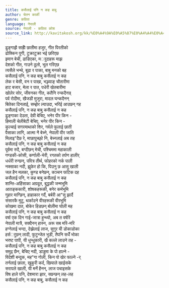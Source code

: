```yaml
---
title: कसैलाई पनि न कह बाबु
author: चेतन कार्की
genre: कविता
language: नेपाली
source: नेपाली - कविता कोश
source_link: http://kavitakosh.org/kk/%E0%A4%9A%E0%A5%87%E0%A4%A4%E0%A4%A8_%E0%A4%95%E0%A4%BE%E0%A4%B0%E0%A5%8D%E0%A4%95%E0%A5%80
---
```


ढुङ्गाझै साह्रोेे छातीमा हजुर, गीत पिरतीको  
ढोक्किन पुगी, टुक्राटुक्रा भई छरिएछ  
इमान बेची, ढाडिएका, मर्ुदाहरू माझ  
देशको गीत, गाउने ठूलो, भूल गरिएछ  
त्यसैले भन्थे, बूढा र पाका, बाबु मनको बह  
कसैलाई पनि, न कह बाबु कसैलाई न कह  
लेक र बेसी, वन र पाखा, भञ्ज्याङ् चौतारीमा  
हाट बजार, मेला र पात, पधेरी खेतबारीमा  
खोलेर सोर, जीवनका गीत, कतैनि रन्कदैनन्र्  
पर्व रोदीमा, खैजडी मुजुरा, मादल घन्कदैनन्  
बितेका दिनलाई, सम्झेर ल्याउदा, भरिई आउछन् गह  
कसैलाई पनि, न कह बाबु कसैलाई न कह  
ढुङ्गाका देउता, देवी बेचिए, भनेर पीर किन -  
हिमाली चेलीबेटी बेचिए, भनेर पीर किन -  
कुल्चाई सगरमाथाको शिर, गर्वले फुलाई छाती  
पैसाका लागि, आत्मा नै बेच्ने, नेपाली वीर जाति  
मिलाइ"दैछ रे, माछापुच्छ्र्रे नि, बेच्नलाई अब तह  
कसैलाई पनि, न कह बाबु कसैलाई न कह  
पूर्वमा रुदै, बग्दीछन् मेची, पश्चिममा महाकाली  
गण्डकी-कोसी, कर्णाली-भेरी, रगतको तर्पण हालीर्  
धर्धरी रुन्छन्, पवित्र तीर्थ, फोहरको नर्क पाली  
नक्साका नदी, झुकेर हो कि, पिउनु छ आसु खाली  
जल हैन मलका, कुण्ड बनेछन्, कञ्चन फटिक दह  
कसैलाई पनि, न कह बाबु कसैलाई न कह  
शान्ति-अहिंसाका अग्रदूत, बुद्धकी जन्मभूमि  
आतङ्ककारी, शोषकहरूकी, बनेर कर्मभूमि  
गुहार माग्छिन्, हाहाकार गर्दै, बर्बरी आ"सु झार्दै  
संसारकै मुटु, थर्काउने वीरहरूकी वीरभूमि  
कोखमा दात, बोकेर हिडछन् बोलीमा घोली मह  
कसैलाई पनि, न कह बाबु कसैलाई न कह  
वर्षा एक दिन गाई-जात्रा हुन्थ्यो, अब त वर्षरि  
नेपाली मात्रै, सक्दैनन् हास्न, अरू सब मरि-मरि  
हग्नेलाई भन्दा, देख्नेलाई लाज, सुगुर यी डोकाडोका  
हर्सर्ुछन् लादी, फुटुन्जेल भुडी, तैपनि सधैँ भोका  
भरष्ट पापी, यी धुन्धुकारी, खै कल्ले लाउने तह -  
कसैलाई पनि, न कह बाबु कसैलाई न कह  
समुद्र छैन, बेचिए नदी, डाडुमा के पो हाल्ने -  
विदेशी बन्दुक, मह"गा गोली, किन पो खेर फाल्ने -र्  
तर्नलाई छाला, खुकुरी कर्द, खियाले खाईसके  
सरापले खाली, यी मर्ने हैनन्, लाज पचाइसके  
विष हाले पनि, देशमारा झार, सप्रन्छन् लह-लह  
कसैलाई पनि, न कह बाबु, कसैलाई न कह
